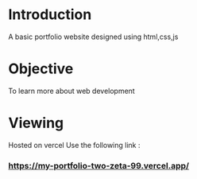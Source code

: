 # Introduction
A basic portfolio website designed using html,css,js

# Objective
To learn more about web development

# Viewing
Hosted on vercel 
Use the following link : 
### https://my-portfolio-two-zeta-99.vercel.app/
